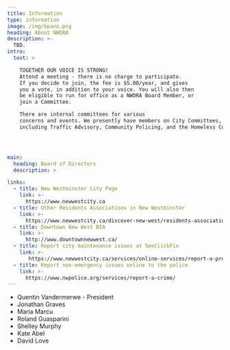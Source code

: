 ```yaml
---
title: Information
type: information
image: /img/bpano.png
heading: About NWDRA
description: >-
  TBD.
intro:
  text: >

    TOGETHER OUR VOICE IS STRONG! 
    Attend a meeting - there is no charge to participate. 
    If you decide to join, the fee is $5.00/year, and gives 
    you a vote, in addition to your voice. You will also then 
    be eligible to run for office as a NWDRA Board Member, or 
    join a Committee. 

    There are internal committees for various 
    concerns and events. We presently have members on City Committees, 
    including Traffic Advisory, Community Policing, and the Homeless Coalition.




main:
  heading: Board of Directors
  description: >

links:
  - title: New Westminster City Page
    link: >-
      https://www.newwestcity.ca
  - title: Other Residents Associations in New Westminster
    link: >-
      https://www.newwestcity.ca/discover-new-west/residents-associations
  - title: Downtown New West BIA
    link: >-
      http://www.downtownnewwest.ca/
  - title: Report city maintenance issues at SeeClickFix
    link: >-
       https://www.newwestcity.ca/services/online-services/report-a-problem
  - title: Report non-emergency issues online to the police
    link: >-
      https://www.nwpolice.org/services/report-a-crime/
---
```


* Quentin Vandermerwe - President
* Jonathan Graves
* Maria Marcu
* Roland Guasparini
* Shelley Murphy
* Kate Abel
* David Love


